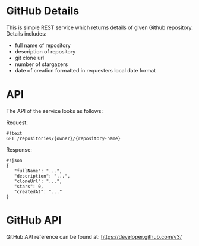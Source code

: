 # GitHub Details #

This is simple REST service which returns details of given Github repository. Details includes:

* full name of repository
* description of repository
* git clone url
* number of stargazers
* date of creation formatted in requesters local date format

# API #

The API of the service looks as follows:

Request:
```
#!text
GET /repositories/{owner}/{repository-name}
```

Response:
```
#!json
{
   "fullName": "...", 
   "description": "...", 
   "cloneUrl": "...", 
   "stars": 0, 
   "createdAt": "..."
}
```

# GitHub API #

GitHub API reference can be found at: https://developer.github.com/v3/